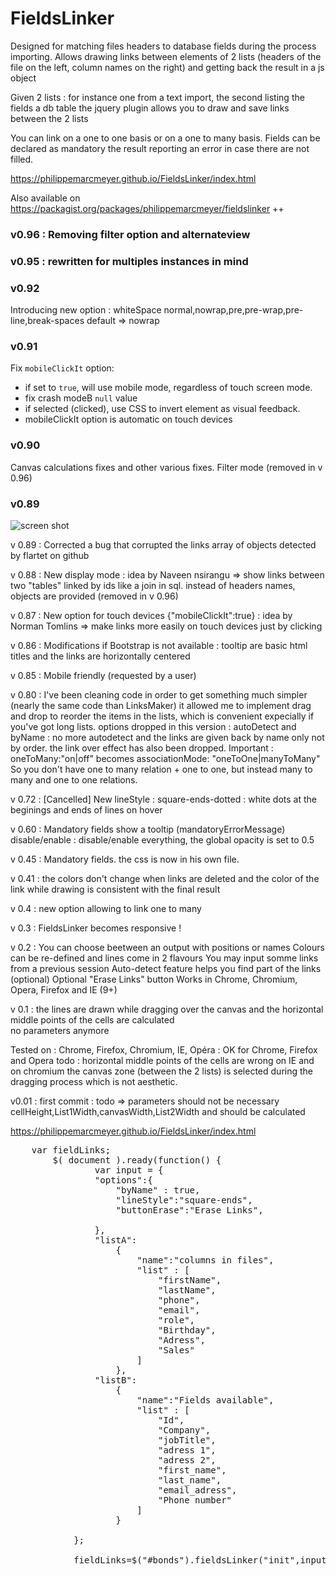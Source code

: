 # FieldsLinker

Designed for matching files headers to database fields during the process importing. 
Allows drawing links between elements of 2 lists (headers of the file on the left, column names on the right)
and getting back the result in a js object

Given 2 lists : for instance one from a text import, the second listing the fields a db table
the jquery plugin allows you to draw and save links between the 2 lists

You can link on a one to one basis or on a one to many basis. Fields can be declared as mandatory the result reporting an error in case there are not filled.

https://philippemarcmeyer.github.io/FieldsLinker/index.html

Also available on https://packagist.org/packages/philippemarcmeyer/fieldslinker ++

### v0.96 : Removing filter option and alternateview 

### v0.95 : rewritten for multiples instances in mind

### v0.92

Introducing new option : whiteSpace
normal,nowrap,pre,pre-wrap,pre-line,break-spaces default => nowrap

### v0.91

Fix `mobileClickIt` option:

- if set to `true`, will use mobile mode, regardless of touch screen mode.
- fix crash modeB `null` value
- if selected (clicked), use CSS to invert element as visual feedback.
- mobileClickIt option is automatic on touch devices

### v0.90
Canvas calculations fixes and other various fixes.
Filter mode (removed in v 0.96)

### v0.89 

![screen shot](https://raw.githubusercontent.com/PhilippeMarcMeyer/FieldsLinker/master/filedLinker.jpg)

v 0.89 : Corrected a bug that corrupted the links array of objects detected by flartet on github

v 0.88 : New display mode : idea by Naveen nsirangu => show links between two "tables" linked by ids like a join in sql. instead of headers names, objects are provided (removed in v 0.96)

v 0.87 : New option for touch devices {"mobileClickIt":true} : idea by Norman Tomlins => make links more easily on touch devices just by clicking 

v 0.86 : Modifications if Bootstrap is not available : tooltip are basic html titles and the links are horizontally centered

v 0.85 : Mobile friendly (requested by a user)

v 0.80 : I've been cleaning code in order to get something much simpler (nearly the same code than LinksMaker) it allowed me to implement drag and drop to reorder the items in the lists, which is convenient expecially if you've got long lists.
options dropped in this version : autoDetect and byName : no more autodetect and the links are given back by name only not by order.
the link over effect has also been dropped. Important : oneToMany:"on|off" becomes associationMode: "oneToOne|manyToMany"
So you don't have one to many relation + one to one, but instead many to many and one to one relations.

v 0.72 : [Cancelled] New lineStyle : square-ends-dotted : white dots at the beginings and ends of lines on hover

v 0.60 : 
Mandatory fields show a tooltip (mandatoryErrorMessage)
disable/enable : disable/enable everything, the global opacity is set to 0.5

v 0.45 : Mandatory fields. the css is now in his own file.

v 0.41 : the colors don't change when links are deleted and the color of the link while drawing is consistent with the final result

v 0.4 : new option allowing to link one to many

v 0.3 :
FieldsLinker becomes responsive !

v 0.2 :
You can choose beetween an output with positions or names
Colours can be re-defined and lines come in 2 flavours
You may input somme links from a previous session
Auto-detect feature helps you find part of the links (optional)
Optional "Erase Links" button
Works in Chrome, Chromium, Opera, Firefox and IE (9+)

v 0.1  : the lines are drawn while dragging over the canvas and the horizontal middle points of the cells are calculated	
no parameters anymore

Tested on : Chrome, Firefox, Chromium, IE, Opéra : OK for Chrome, Firefox and Opera
todo : horizontal middle points of the cells are wrong on IE 
and on chromium the canvas zone (between the 2 lists) is selected during the dragging process which is not aesthetic.

v0.01 : first commit : todo => parameters should not be necessary cellHeight,List1Width,canvasWidth,List2Width and should be calculated

https://philippemarcmeyer.github.io/FieldsLinker/index.html

<pre>
	var fieldLinks;
		$( document ).ready(function() {
				var input = {
			    "options":{
					"byName" : true,
					"lineStyle":"square-ends",
					"buttonErase":"Erase Links",
					
				},
				"listA":
					{
						"name":"columns in files",
						"list" : [
							"firstName",
							"lastName",
							"phone",
							"email",
							"role",
							"Birthday",
							"Adress",
							"Sales"
						]
					},
				"listB":
					{
						"name":"Fields available",
						"list" : [
							"Id",
							"Company",
							"jobTitle",
							"adress 1",	
							"adress 2",	
							"first_name",
							"last_name",
							"email_adress",
							"Phone number"
						]
					}

			};
			
		  	fieldLinks=$("#bonds").fieldsLinker("init",input);
</pre>
